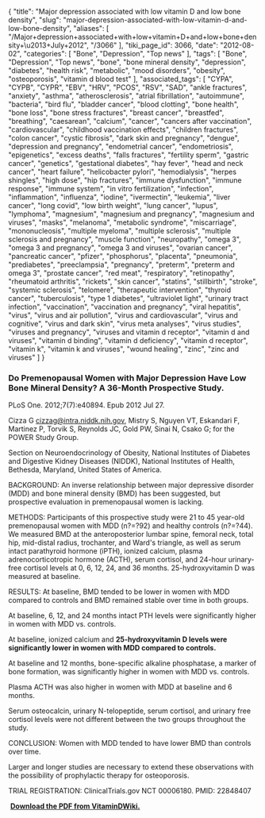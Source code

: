 {
    "title": "Major depression associated with low vitamin D and low bone density",
    "slug": "major-depression-associated-with-low-vitamin-d-and-low-bone-density",
    "aliases": [
        "/Major+depression+associated+with+low+vitamin+D+and+low+bone+density+\u2013+July+2012",
        "/3066"
    ],
    "tiki_page_id": 3066,
    "date": "2012-08-02",
    "categories": [
        "Bone",
        "Depression",
        "Top news"
    ],
    "tags": [
        "Bone",
        "Depression",
        "Top news",
        "bone",
        "bone mineral density",
        "depression",
        "diabetes",
        "health risk",
        "metabolic",
        "mood disorders",
        "obesity",
        "osteoporosis",
        "vitamin d blood test"
    ],
    "associated_tags": [
        "CYPA",
        "CYPB",
        "CYPR",
        "EBV",
        "HRV",
        "PCOS",
        "RSV",
        "SAD",
        "ankle fractures",
        "anxiety",
        "asthma",
        "atherosclerosis",
        "atrial fibrillation",
        "autoimmune",
        "bacteria",
        "bird flu",
        "bladder cancer",
        "blood clotting",
        "bone health",
        "bone loss",
        "bone stress fractures",
        "breast cancer",
        "breastfed",
        "breathing",
        "caesarean",
        "calcium",
        "cancer",
        "cancers after vaccination",
        "cardiovascular",
        "childhood vaccination effects",
        "children fractures",
        "colon cancer",
        "cystic fibrosis",
        "dark skin and pregnancy",
        "dengue",
        "depression and pregnancy",
        "endometrial cancer",
        "endometriosis",
        "epigenetics",
        "excess deaths",
        "falls fractures",
        "fertility sperm",
        "gastric cancer",
        "genetics",
        "gestational diabetes",
        "hay fever",
        "head and neck cancer",
        "heart failure",
        "helicobacter pylori",
        "hemodialysis",
        "herpes shingles",
        "high dose",
        "hip fractures",
        "immune dysfunction",
        "immune response",
        "immune system",
        "in vitro fertilization",
        "infection",
        "inflammation",
        "influenza",
        "iodine",
        "ivermectin",
        "leukemia",
        "liver cancer",
        "long covid",
        "low birth weight",
        "lung cancer",
        "lupus",
        "lymphoma",
        "magnesium",
        "magnesium and pregnancy",
        "magnesium and viruses",
        "masks",
        "melanoma",
        "metabolic syndrome",
        "miscarriage",
        "mononucleosis",
        "multiple myeloma",
        "multiple sclerosis",
        "multiple sclerosis and pregnancy",
        "muscle function",
        "neuropathy",
        "omega 3",
        "omega 3 and pregnancy",
        "omega 3 and viruses",
        "ovarian cancer",
        "pancreatic cancer",
        "pfizer",
        "phosphorus",
        "placenta",
        "pneumonia",
        "prediabetes",
        "preeclampsia",
        "pregnancy",
        "preterm",
        "preterm and omega 3",
        "prostate cancer",
        "red meat",
        "respiratory",
        "retinopathy",
        "rheumatoid arthritis",
        "rickets",
        "skin cancer",
        "statins",
        "stillbirth",
        "stroke",
        "systemic sclerosis",
        "telomere",
        "therapeutic intervention",
        "thyroid cancer",
        "tuberculosis",
        "type 1 diabetes",
        "ultraviolet light",
        "urinary tract infection",
        "vaccination",
        "vaccination and pregnancy",
        "viral hepatitis",
        "virus",
        "virus and air pollution",
        "virus and cardiovascular",
        "virus and cognitive",
        "virus and dark skin",
        "virus meta analyses",
        "virus studies",
        "viruses and pregnancy",
        "viruses and vitamin d receptor",
        "vitamin d and viruses",
        "vitamin d binding",
        "vitamin d deficiency",
        "vitamin d receptor",
        "vitamin k",
        "vitamin k and viruses",
        "wound healing",
        "zinc",
        "zinc and viruses"
    ]
}


### Do Premenopausal Women with Major Depression Have Low Bone Mineral Density? A 36-Month Prospective Study.

PLoS One. 2012;7(7):e40894. Epub 2012 Jul 27.

Cizza G cizzag@intra.niddk.nih.gov, Mistry S, Nguyen VT, Eskandari F, Martinez P, Torvik S, Reynolds JC, Gold PW, Sinai N, Csako G; for the POWER Study Group.

Section on Neuroendocrinology of Obesity, National Institutes of Diabetes and Digestive Kidney Diseases (NIDDK), National Institutes of Health, Bethesda, Maryland, United States of America.

BACKGROUND: An inverse relationship between major depressive disorder (MDD) and bone mineral density (BMD) has been suggested, but prospective evaluation in premenopausal women is lacking.

METHODS: Participants of this prospective study were 21 to 45 year-old premenopausal women with MDD (n?=?92) and healthy controls (n?=?44). We measured BMD at the anteroposterior lumbar spine, femoral neck, total hip, mid-distal radius, trochanter, and Ward's triangle, as well as serum intact parathyroid hormone (iPTH), ionized calcium, plasma adrenocorticotropic hormone (ACTH), serum cortisol, and 24-hour urinary-free cortisol levels at 0, 6, 12, 24, and 36 months. 25-hydroxyvitamin D was measured at baseline.

RESULTS: At baseline, BMD tended to be lower in women with MDD compared to controls and BMD remained stable over time in both groups. 

At baseline, 6, 12, and 24 months intact PTH levels were significantly higher in women with MDD vs. controls. 

At baseline, ionized calcium and  **25-hydroxyvitamin D levels were significantly lower in women with MDD compared to controls.**  

At baseline and 12 months, bone-specific alkaline phosphatase, a marker of bone formation, was significantly higher in women with MDD vs. controls. 

Plasma ACTH was also higher in women with MDD at baseline and 6 months. 

Serum osteocalcin, urinary N-telopeptide, serum cortisol, and urinary free cortisol levels were not different between the two groups throughout the study.

CONCLUSION: Women with MDD tended to have lower BMD than controls over time. 

Larger and longer studies are necessary to extend these observations with the possibility of prophylactic therapy for osteoporosis.

TRIAL REGISTRATION: ClinicalTrials.gov NCT 00006180. PMID: 22848407

 **<i class="fas fa-file-pdf" style="margin-right: 0.3em;"></i><a href="https://d378j1rmrlek7x.cloudfront.net/attachments/pdf/major-depression-vitamin-d-and-bmd---july-2012.pdf">Download the PDF from VitaminDWiki.</a>**